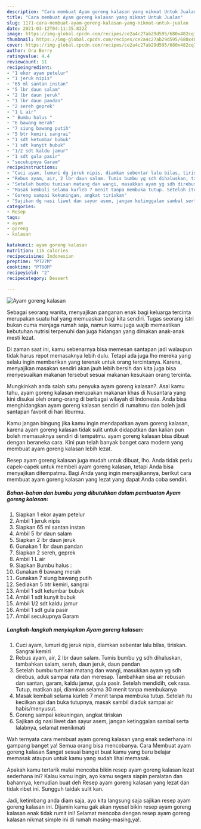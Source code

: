 ```yaml
---
description: "Cara membuat Ayam goreng kalasan yang nikmat Untuk Jualan"
title: "Cara membuat Ayam goreng kalasan yang nikmat Untuk Jualan"
slug: 1171-cara-membuat-ayam-goreng-kalasan-yang-nikmat-untuk-jualan
date: 2021-03-12T04:11:35.832Z
image: https://img-global.cpcdn.com/recipes/ce2a4c27ab29d595/680x482cq70/ayam-goreng-kalasan-foto-resep-utama.jpg
thumbnail: https://img-global.cpcdn.com/recipes/ce2a4c27ab29d595/680x482cq70/ayam-goreng-kalasan-foto-resep-utama.jpg
cover: https://img-global.cpcdn.com/recipes/ce2a4c27ab29d595/680x482cq70/ayam-goreng-kalasan-foto-resep-utama.jpg
author: Ora Berry
ratingvalue: 4.4
reviewcount: 11
recipeingredient:
- "1 ekor ayam petelur"
- "1 jeruk nipis"
- "65 ml santan instan"
- "5 lbr daun salam"
- "2 lbr daun jeruk"
- "1 lbr daun pandan"
- "2 sereh geprek"
- "1 L air"
- " Bumbu halus "
- "6 bawang merah"
- "7 siung bawang putih"
- "5 btr kemiri sangrai"
- "1 sdt ketumbar bubuk"
- "1 sdt kunyit bubuk"
- "1/2 sdt kaldu jamur"
- "1 sdt gula pasir"
- "secukupnya Garam"
recipeinstructions:
- "Cuci ayam, lumuri dg jeruk nipis, diamkan sebentar lalu bilas, tiriskan. Sangrai kemiri"
- "Rebus ayam, air, 2 lbr daun salam. Tumis bumbu yg sdh dihaluskan, tambahkan salam, sereh, daun jeruk, daun pandan"
- "Setelah bumbu tumisan matang dan wangi, masukkan ayam yg sdh direbus, aduk sampai rata dan meresap. Tambahkan sisa air rebusan dan santan, garam, kaldu jamur, gula pasir. Setelah mendidih, cek rasa. Tutup, matikan api, diamkan selama 30 menit tanpa membukanya"
- "Masak kembali selama kurleb 7 menit tanpa membuka tutup. Setelah itu kecilkan api dan buka tutupnya, masak sambil diaduk sampai air habis/menyusut."
- "Goreng sampai kekuningan, angkat tiriskan"
- "Sajikan dg nasi liwet dan sayur asem, jangan ketinggalan sambal serta lalabnya, selamat menikmati"
categories:
- Resep
tags:
- ayam
- goreng
- kalasan

katakunci: ayam goreng kalasan 
nutrition: 116 calories
recipecuisine: Indonesian
preptime: "PT27M"
cooktime: "PT60M"
recipeyield: "2"
recipecategory: Dessert

---
```



![Ayam goreng kalasan](https://img-global.cpcdn.com/recipes/ce2a4c27ab29d595/680x482cq70/ayam-goreng-kalasan-foto-resep-utama.jpg)

Sebagai seorang wanita, menyajikan panganan enak bagi keluarga tercinta merupakan suatu hal yang memuaskan bagi kita sendiri. Tugas seorang istri bukan cuma menjaga rumah saja, namun kamu juga wajib memastikan kebutuhan nutrisi terpenuhi dan juga hidangan yang dimakan anak-anak mesti lezat.

Di zaman  saat ini, kamu sebenarnya bisa memesan santapan jadi walaupun tidak harus repot memasaknya lebih dulu. Tetapi ada juga lho mereka yang selalu ingin memberikan yang terenak untuk orang tercintanya. Karena, menyajikan masakan sendiri akan jauh lebih bersih dan kita juga bisa menyesuaikan makanan tersebut sesuai makanan kesukaan orang tercinta. 



Mungkinkah anda salah satu penyuka ayam goreng kalasan?. Asal kamu tahu, ayam goreng kalasan merupakan makanan khas di Nusantara yang kini disukai oleh orang-orang di berbagai wilayah di Indonesia. Anda bisa menghidangkan ayam goreng kalasan sendiri di rumahmu dan boleh jadi santapan favorit di hari liburmu.

Kamu jangan bingung jika kamu ingin mendapatkan ayam goreng kalasan, karena ayam goreng kalasan tidak sulit untuk didapatkan dan kalian pun boleh memasaknya sendiri di tempatmu. ayam goreng kalasan bisa dibuat dengan beraneka cara. Kini pun telah banyak banget cara modern yang membuat ayam goreng kalasan lebih lezat.

Resep ayam goreng kalasan juga mudah untuk dibuat, lho. Anda tidak perlu capek-capek untuk membeli ayam goreng kalasan, tetapi Anda bisa menyajikan ditempatmu. Bagi Anda yang ingin menyajikannya, berikut cara membuat ayam goreng kalasan yang lezat yang dapat Anda coba sendiri.

<!--inarticleads1-->

##### Bahan-bahan dan bumbu yang dibutuhkan dalam pembuatan Ayam goreng kalasan:

1. Siapkan 1 ekor ayam petelur
1. Ambil 1 jeruk nipis
1. Siapkan 65 ml santan instan
1. Ambil 5 lbr daun salam
1. Siapkan 2 lbr daun jeruk
1. Gunakan 1 lbr daun pandan
1. Siapkan 2 sereh, geprek
1. Ambil 1 L air
1. Siapkan  Bumbu halus :
1. Gunakan 6 bawang merah
1. Gunakan 7 siung bawang putih
1. Sediakan 5 btr kemiri, sangrai
1. Ambil 1 sdt ketumbar bubuk
1. Ambil 1 sdt kunyit bubuk
1. Ambil 1/2 sdt kaldu jamur
1. Ambil 1 sdt gula pasir
1. Ambil secukupnya Garam




<!--inarticleads2-->

##### Langkah-langkah menyiapkan Ayam goreng kalasan:

1. Cuci ayam, lumuri dg jeruk nipis, diamkan sebentar lalu bilas, tiriskan. Sangrai kemiri
1. Rebus ayam, air, 2 lbr daun salam. Tumis bumbu yg sdh dihaluskan, tambahkan salam, sereh, daun jeruk, daun pandan
1. Setelah bumbu tumisan matang dan wangi, masukkan ayam yg sdh direbus, aduk sampai rata dan meresap. Tambahkan sisa air rebusan dan santan, garam, kaldu jamur, gula pasir. Setelah mendidih, cek rasa. Tutup, matikan api, diamkan selama 30 menit tanpa membukanya
1. Masak kembali selama kurleb 7 menit tanpa membuka tutup. Setelah itu kecilkan api dan buka tutupnya, masak sambil diaduk sampai air habis/menyusut.
1. Goreng sampai kekuningan, angkat tiriskan
1. Sajikan dg nasi liwet dan sayur asem, jangan ketinggalan sambal serta lalabnya, selamat menikmati




Wah ternyata cara membuat ayam goreng kalasan yang enak sederhana ini gampang banget ya! Semua orang bisa mencobanya. Cara Membuat ayam goreng kalasan Sangat sesuai banget buat kamu yang baru belajar memasak ataupun untuk kamu yang sudah lihai memasak.

Apakah kamu tertarik mulai mencoba bikin resep ayam goreng kalasan lezat sederhana ini? Kalau kamu ingin, ayo kamu segera siapin peralatan dan bahannya, kemudian buat deh Resep ayam goreng kalasan yang lezat dan tidak ribet ini. Sungguh taidak sulit kan. 

Jadi, ketimbang anda diam saja, ayo kita langsung saja sajikan resep ayam goreng kalasan ini. Dijamin kamu gak akan nyesel bikin resep ayam goreng kalasan enak tidak rumit ini! Selamat mencoba dengan resep ayam goreng kalasan nikmat simple ini di rumah masing-masing,ya!.

